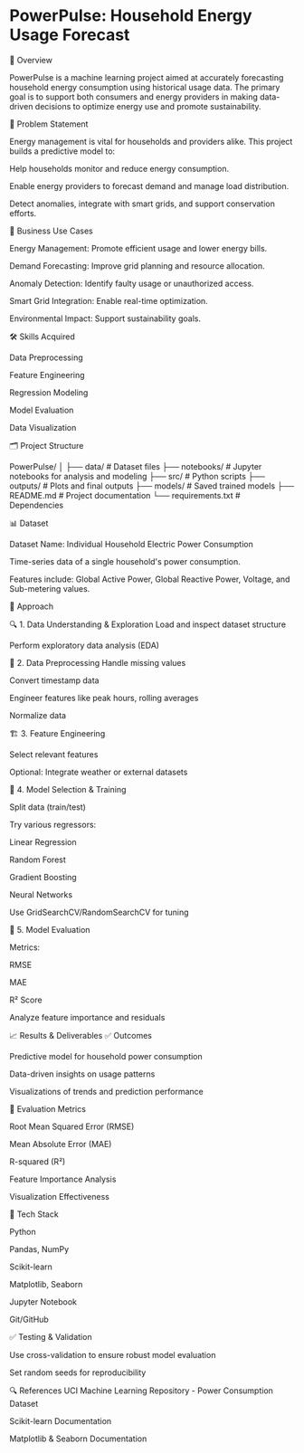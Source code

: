 # PowerPulse: Household Energy Usage Forecast

🧠 Overview

PowerPulse is a machine learning project aimed at accurately forecasting household energy consumption using historical usage data. The primary goal is to support both consumers and energy providers in making data-driven decisions to optimize energy use and promote sustainability.

📌 Problem Statement

Energy management is vital for households and providers alike. This project builds a predictive model to:

Help households monitor and reduce energy consumption.

Enable energy providers to forecast demand and manage load distribution.

Detect anomalies, integrate with smart grids, and support conservation efforts.

🎯 Business Use Cases

Energy Management: Promote efficient usage and lower energy bills.

Demand Forecasting: Improve grid planning and resource allocation.

Anomaly Detection: Identify faulty usage or unauthorized access.

Smart Grid Integration: Enable real-time optimization.

Environmental Impact: Support sustainability goals.

🛠️ Skills Acquired

Data Preprocessing

Feature Engineering

Regression Modeling

Model Evaluation

Data Visualization

🗂️ Project Structure


PowerPulse/
│
├── data/                   # Dataset files
├── notebooks/              # Jupyter notebooks for analysis and modeling
├── src/                    # Python scripts
├── outputs/                # Plots and final outputs
├── models/                 # Saved trained models
├── README.md               # Project documentation
└── requirements.txt        # Dependencies

📊 Dataset

Dataset Name: Individual Household Electric Power Consumption

Time-series data of a single household's power consumption.

Features include: Global Active Power, Global Reactive Power, Voltage, and Sub-metering values.

🧭 Approach

🔍 1. Data Understanding & Exploration
Load and inspect dataset structure

Perform exploratory data analysis (EDA)

🧹 2. Data Preprocessing
Handle missing values

Convert timestamp data

Engineer features like peak hours, rolling averages

Normalize data

🏗️ 3. Feature Engineering

Select relevant features

Optional: Integrate weather or external datasets

🤖 4. Model Selection & Training

Split data (train/test)

Try various regressors:

Linear Regression

Random Forest

Gradient Boosting

Neural Networks

Use GridSearchCV/RandomSearchCV for tuning

📏 5. Model Evaluation

Metrics:

RMSE

MAE

R² Score

Analyze feature importance and residuals

📈 Results & Deliverables
✅ Outcomes

Predictive model for household power consumption

Data-driven insights on usage patterns

Visualizations of trends and prediction performance

📏 Evaluation Metrics

Root Mean Squared Error (RMSE)

Mean Absolute Error (MAE)

R-squared (R²)

Feature Importance Analysis

Visualization Effectiveness

🧰 Tech Stack

Python

Pandas, NumPy

Scikit-learn

Matplotlib, Seaborn

Jupyter Notebook

Git/GitHub



✅ Testing & Validation

Use cross-validation to ensure robust model evaluation

Set random seeds for reproducibility

🔍 References
UCI Machine Learning Repository - Power Consumption Dataset

Scikit-learn Documentation

Matplotlib & Seaborn Documentation
